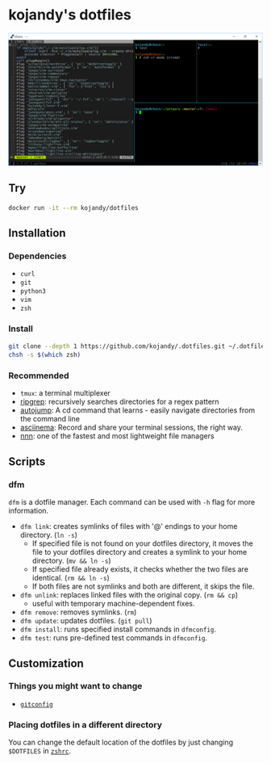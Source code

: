 # kojandy's dotfiles

![Screenshot](screenshot.png)

## Try
```sh
docker run -it --rm kojandy/dotfiles
```

## Installation
### Dependencies
- `curl`
- `git`
- `python3`
- `vim`
- `zsh`

### Install
```sh
git clone --depth 1 https://github.com/kojandy/.dotfiles.git ~/.dotfiles && cd ~/.dotfiles && ./setup
chsh -s $(which zsh)
```

### Recommended
- `tmux`: a terminal multiplexer
- [ripgrep](https://github.com/BurntSushi/ripgrep): recursively searches directories for a regex pattern
- [autojump](https://github.com/wting/autojump): A cd command that learns - easily navigate directories from the command line
- [asciinema](https://asciinema.org): Record and share your terminal sessions, the right way.
- [nnn](https://github.com/jarun/nnn): one of the fastest and most lightweight file managers

## Scripts
### dfm
`dfm` is a dotfile manager. Each command can be used with `-h` flag for more information.

- `dfm link`: creates symlinks of files with '@' endings to your home directory. (`ln -s`)
  - If specified file is not found on your dotfiles directory, it moves the file to your dotfiles directory and creates a symlink to your home directory. (`mv && ln -s`)
  - If specified file already exists, it checks whether the two files are identical. (`rm && ln -s`)
  - If both files are not symlinks and both are different, it skips the file.
- `dfm unlink`: replaces linked files with the original copy. (`rm && cp`)
  - useful with temporary machine-dependent fixes.
- `dfm remove`: removes symlinks. (`rm`)
- `dfm update`: updates dotfiles. (`git pull`)
- `dfm install`: runs specified install commands in `dfmconfig`.
- `dfm test`: runs pre-defined test commands in `dfmconfig`.

## Customization
### Things you might want to change
- [`gitconfig`](gitconfig@)

### Placing dotfiles in a different directory
You can change the default location of the dotfiles by just changing `$DOTFILES` in [`zshrc`](zshrc@).
